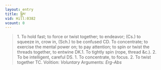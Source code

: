 ```yaml
---
layout: entry
title: སྒྲིམ་
vid: Hill:0382
vcount: 0
---
```

> 1\. To hold fast; to force or twist together; to endeavor; (Cs\.) to squeeze in, crow in, (Sch\.) to be confused CD\. To concentrate; to exercise the mental power on; to pay attention; to spin or twist the threads together, to entwine DK\.1\. To tightly spin (rope, thread &c\.)\. 2\. To be intelligent, careful DS\. 1\. To concentrate, to focus\. 2\. To twist together TC\.
> Volition: _Voluntary_
> Arguments: _Erg-Abs_


